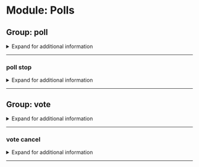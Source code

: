 # Module: Polls

## Group: poll
<details><summary markdown='span'>Expand for additional information</summary><p>

*Starts a new poll in the current channel. You can provide also the time for the poll to run.*

**Overload 2:**

`[time span]` : *Time for poll to run.*

`[string...]` : *Question.*

**Overload 1:**

`[string]` : *Question.*

`[time span]` : *Time for poll to run.*

**Overload 0:**

`[string...]` : *Question.*

**Examples:**

```xml
!poll Do you vote for User1 or User2?
!poll 5m Do you vote for User1 or User2?
```
</p></details>

---

### poll stop
<details><summary markdown='span'>Expand for additional information</summary><p>

*Stops a running poll.*

**Requires user permissions:**
`Administrator`

**Aliases:**
`end, cancel`

</p></details>

---

## Group: vote
<details><summary markdown='span'>Expand for additional information</summary><p>

*Commands for voting in running polls. Group call registers a vote in the current poll for the option you entered.*

**Aliases:**
`votefor, vf`

**Arguments:**

`[int]` : *Option to vote for.*

**Examples:**

```xml
!vote 1
```
</p></details>

---

### vote cancel
<details><summary markdown='span'>Expand for additional information</summary><p>

*Cancel your vote in the current poll.*

**Aliases:**
`c, reset`

</p></details>

---

